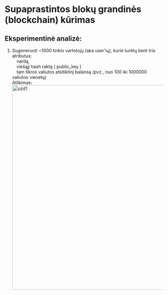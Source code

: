 # Supaprastintos blokų grandinės (blockchain) kūrimas

## Eksperimentinė analizė:
1. Sugeneruoti ~1000 tinklo vartotojų (aka user'ių), kurie turėtų bent tris atributus:  
&emsp;vardą,  
&emsp;viešąjį hash raktą ( public_key )  
&emsp;tam tikros valiutos atsitiktinį balansą (pvz., nuo 100 iki 1000000 valiutos vienetų)  
Atlikimas: <img width="651" alt="uzd1" src="https://github.com/Benjam1nas/Bloku-grandiniu-technologijos/assets/116347949/8535b6ee-015f-492d-afdc-00ec5cbc1679">  



